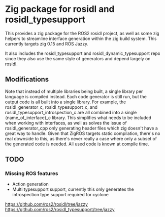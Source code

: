 # Zig package for rosidl and rosidl_typesupport

This provides a zig package for the ROS2 rosidl project, as well as some zig helpers to streamline
interface generation within the zig build system. This currently targets zig 0.15 and ROS Jazzy.

It also includes the rosidl_typesupport and rosidl_dynamic_typesupport repo since they also use the
same style of generators and depend largely on rosidl.

## Modifications

Note that instead of multiple libraries being built, a single library per language is compiled 
instead. Each code generator is still run, but the output code is all built into a single library. 
For example, the rosidl_generator_c, rosidl_typesupport_c, and rosidl_typesupport_introspection_c 
are all combined into a single {name_of_interface}_c library. This simplifies what needs to be 
included when working with interfaces, as well as solves the issue of rosidl_generator_cpp only 
generating header files which zig doesn't have a great way to handle. Given that ZigROS targets 
static compilation, there's no real downside to this, as there's never really a case where only 
a subset of the generated code is needed. All used code is known at compile time.

## TODO

### Missing ROS features
 - Action generation
 - Multi typesupport support, currently this only generates the introspection type support required
   for cyclone

https://github.com/ros2/rosidl/tree/jazzy
https://github.com/ros2/rosidl_typesupport/tree/jazzy

